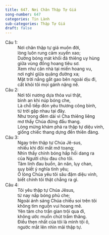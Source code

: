 ```yaml
---
title: 647. Nơi Chân Thập Tự Giá
song-number: 647
categories: Tin Lành
sub-categories: Thập Tự Giá
draft: false
---
```

<dl><dt>Câu 1:</dt><dd data-verse="1">Nơi chân thập tự giá muôn đời, <br/>lòng luôn rung cảm xuyến xao; <br/>Dường bóng mát khối đá thiêng uy hùng <br/>giữa vùng đồng hoang tiêu sơ. <br/>Xem như căn nhà tại miền hoang vu, <br/>nơi nghỉ giữa quãng đường xa; <br/>Mặt trời nắng gắt gao bên ngoài dịu đi, <br/>cất khỏi tôi mọi gánh nặng nề. </dd><dt>Câu 2:</dt><dd data-verse="2">Nơi tôi nương dựa thỏa vui thật, <br/>bình an khi núp bóng che, <br/>Là chỗ tiếp đón yêu thương công bình, <br/>từ trời gặp nhau tại đây. <br/>Như trong đêm dài vì Cha thiêng liêng <br/>mơ thấy Chúa đứng đầu thang. <br/>Lòng mừng khám phá ra thập tự diệu vinh, <br/>giống chiếc thang dựng đến thiên đàng. </dd><dt>Câu 3:</dt><dd data-verse="3">Ngay trên thập tự Chúa Jê-sus, <br/>nhiều khi đôi mắt mở toang; <br/>Nhìn thấy chính bóng hấp hối dang ra <br/>của Người chịu đau cho tôi. <br/>Tâm linh đau buồn, ăn năn, lụy chan, <br/>suy biết ý nghĩa tình yêu; <br/>Ồ lòng Chúa yêu tôi sâu đậm diệu vinh, <br/>biết chính tôi thật chẳng ra gì. </dd><dt>Câu 4:</dt><dd data-verse="4">Tôi yêu thập tự Chúa Jêsus, <br/>từ nay nấp bóng phủ che; <br/>Ngoài ánh sáng Chúa chiếu soi trên tôi <br/>không tìm nguồn vui hoang mê. <br/>Yên tâm cho trần gian trôi qua đi, <br/>không ước muốn chút trầm thăng. <br/>Ðiều thẹn nhất của tôi là mình tội ô, <br/>ngước mắt lên nhìn mãi thập tự. </dd></dl>